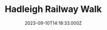 ---
date: 2023-09-10T14:18:33.000Z
title: Hadleigh Railway Walk
latitude: 52.04096961126445
longitude: 0.9595656394958496
category: checkin
---
